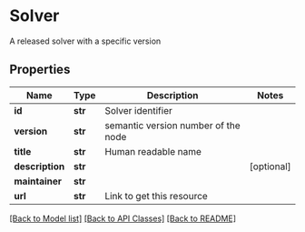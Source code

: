 # Solver

A released solver with a specific version
## Properties
| Name            | Type    | Description                         | Notes      |
| --------------- | ------- | ----------------------------------- | ---------- |
| **id**          | **str** | Solver identifier                   |
| **version**     | **str** | semantic version number of the node |
| **title**       | **str** | Human readable name                 |
| **description** | **str** |                                     | [optional] |
| **maintainer**  | **str** |                                     |
| **url**         | **str** | Link to get this resource           |

[[Back to Model list]](../README.md#documentation-for-models) [[Back to API Classes]](../README.md#documentation-for-api-classes) [[Back to README]](../README.md)
